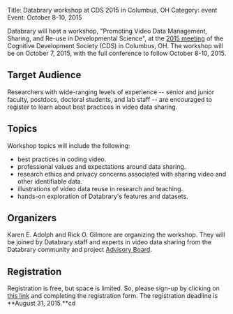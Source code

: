 Title: Databrary workshop at CDS 2015 in Columbus, OH
Category: event
Event: October 8-10, 2015

Databrary will host a workshop, "Promoting Video Data Management, Sharing, and Re-use in Developmental Science", at the [2015 meeting](http://meetings.cogdevsoc.org/) of the Cognitive Development Society (CDS) in Columbus, OH. The workshop will be on October 7, 2015, with the full conference to follow October 8-10, 2015.

## Target Audience

Researchers with wide-ranging levels of experience -- senior and junior faculty, postdocs, doctoral students, and lab staff -- are encouraged to register to learn about best practices in video data sharing. 

## Topics

Workshop topics will include the following:

- best practices in coding video.
- professional values and expectations around data sharing.
- research ethics and privacy concerns associated with sharing video and other identifiable data.
- illustrations of video data reuse in research and teaching.
- hands-on exploration of Databrary's features and datasets.

## Organizers

Karen E. Adolph and Rick O. Gilmore are organizing the workshop. They will be joined by Databrary staff and experts in video data sharing from the Databrary community and project [Advisory Board](http://databrary.org/community/board.html).

## Registration

Registration is free, but space is limited. So, please sign-up by clicking on [this link](http://databrary.org) and completing the registration form. The registration deadline is **August 31, 2015.**cd 
